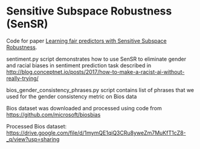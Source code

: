 # Sensitive Subspace Robustness (SenSR)

Code for paper [Learning fair predictors with Sensitive Subspace Robustness](https://arxiv.org/pdf/1907.00020.pdf).

sentiment.py script demonstrates how to use SenSR to eliminate gender and racial biases in sentiment prediction task described in http://blog.conceptnet.io/posts/2017/how-to-make-a-racist-ai-without-really-trying/

bios_gender_consistency_phrases.py script contains list of phrases that we used for the gender consistency metric on Bios data

Bios dataset was downloaded and processed using code from https://github.com/microsoft/biosbias

Processed Bios dataset: https://drive.google.com/file/d/1mymQE1qiQ3CRu8yweZm7MuKfT1cZ8-_q/view?usp=sharing

